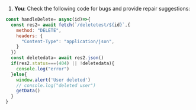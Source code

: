 1. **You**: Check the following code for bugs and provide repair suggestions: 
```javascript
const handleDelete= async(id)=>{
  const res2= await fetch(`/deletetest/${id}`,{
    method: "DELETE",
    headers: {
      "Content-Type": "application/json",
    }
  })
  const deletedata= await res2.json()
  if(res2.status===(404) || !deletedata){
    console.log("error")
  }else{
    window.alert('User deleted')
    // console.log("deleted user")
    getData()
  }
}
```